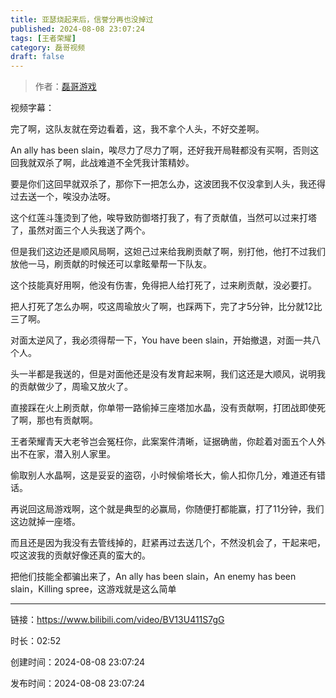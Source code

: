 ```yaml
---
title: 亚瑟烧起来后，信誉分再也没掉过
published: 2024-08-08 23:07:24
tags: [王者荣耀]
category: 磊哥视频
draft: false
---
```



> 作者：[磊哥游戏](https://space.bilibili.com/268941858?spm_id_from=333.788.upinfo.head.click)

视频字幕：

完了啊，这队友就在旁边看着，这，我不拿个人头，不好交差啊。

An ally has been slain，唉尽力了尽力了啊，还好我开局鞋都没有买啊，否则这回我就双杀了啊，此战难道不全凭我计策精妙。

要是你们这回早就双杀了，那你下一把怎么办，这波团我不仅没拿到人头，我还得过去送一个，唉没办法呀。

这个红莲斗篷烫到了他，唉导致防御塔打我了，有了贡献值，当然可以过来打塔了，虽然对面三个人头我送了两个。

但是我们这边还是顺风局啊，这妲己过来给我刷贡献了啊，别打他，他打不过我们放他一马，刷贡献的时候还可以拿眩晕帮一下队友。

这个技能真好用啊，他没有伤害，免得把人给打死了，过来刷贡献，没必要打。

把人打死了怎么办啊，哎这周瑜放火了啊，也踩两下，完了才5分钟，比分就12比三了啊。

对面太逆风了，我必须得帮一下，You have been slain，开始撤退，对面一共八个人。

头一半都是我送的，但是对面他还是没有发育起来啊，我们这还是大顺风，说明我的贡献做少了，周瑜又放火了。

直接踩在火上刷贡献，你单带一路偷掉三座塔加水晶，没有贡献啊，打团战即使死了啊，那也有贡献啊。

王者荣耀青天大老爷岂会冤枉你，此案案件清晰，证据确凿，你趁着对面五个人外出不在家，潜入别人家里。

偷取别人水晶啊，这是妥妥的盗窃，小时候偷塔长大，偷人扣你几分，难道还有错话。

再说回这局游戏啊，这个就是典型的必赢局，你随便打都能赢，打了11分钟，我们这边就掉一座塔。

而且还是因为我没有去管线掉的，赶紧再过去送几个，不然没机会了，干起来吧，哎这波我的贡献好像还真的蛮大的。

把他们技能全都骗出来了，An ally has been slain，An enemy has been slain，Killing spree，这游戏就是这么简单

---


链接：https://www.bilibili.com/video/BV13U411S7gG



时长：02:52

创建时间：2024-08-08 23:07:24

发布时间：2024-08-08 23:07:24

